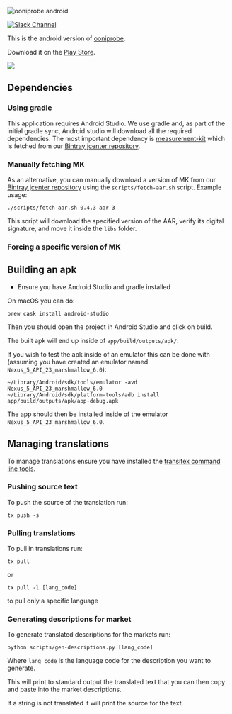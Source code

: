 ![ooniprobe android](assets/title.png)

[![Slack Channel](https://slack.openobservatory.org/badge.svg)](https://slack.openobservatory.org/)

This is the android version of [ooniprobe](https://ooni.torproject.org/).

Download it on the [Play Store](https://play.google.com/store/apps/details?id=org.openobservatory.ooniprobe).

[![](assets/play-store-badge.png)](https://play.google.com/store/apps/details?id=org.openobservatory.ooniprobe)

## Dependencies

### Using gradle

This application requires Android Studio. We use gradle and, as part of the
initial gradle sync, Android studio will download all the required
dependencies. The most important dependency is [measurement-kit](
https://github.com/measurement-kit/measurement-kit) which is fetched
from our [Bintray jcenter repository](
https://bintray.com/measurement-kit/android/android-libs).

### Manually fetching MK

As an alternative, you can manually download a version of MK
from our [Bintray jcenter repository](
https://bintray.com/measurement-kit/android/android-libs) using
the `scripts/fetch-aar.sh` script. Example usage:

```
./scripts/fetch-aar.sh 0.4.3-aar-3
```

This script will download the specified version of the AAR, verify
its digital signature, and move it inside the `libs` folder.

### Forcing a specific version of MK

## Building an apk

* Ensure you have Android Studio and gradle installed

On macOS you can do:

```
brew cask install android-studio
```

Then you should open the project in Android Studio and click on build.

The built apk will end up inside of `app/build/outputs/apk/`.

If you wish to test the apk inside of an emulator this can be done with
(assuming you have created an emulator named
`Nexus_5_API_23_marshmallow_6.0`):

```
~/Library/Android/sdk/tools/emulator -avd Nexus_5_API_23_marshmallow_6.0
~/Library/Android/sdk/platform-tools/adb install app/build/outputs/apk/app-debug.apk
```

The app should then be installed inside of the emulator `Nexus_5_API_23_marshmallow_6.0`.

## Managing translations

To manage translations ensure you have installed the [transifex command line
tools](https://docs.transifex.com/client/installing-the-client).

### Pushing source text

To push the source of the translation run:

```
tx push -s
```

### Pulling translations

To pull in translations run:

```
tx pull
```

or

```
tx pull -l [lang_code]
```

to pull only a specific language


### Generating descriptions for market

To generate translated descriptions for the markets run:

```
python scripts/gen-descriptions.py [lang_code]
```

Where `lang_code` is the language code for the description you want to
generate.

This will print to standard output the translated text that you can then copy
and paste into the market descriptions.

If a string is not translated it will print the source for the text.
